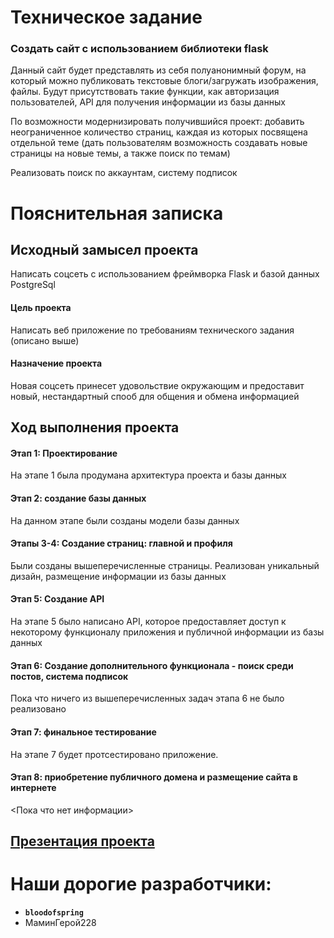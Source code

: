 # Техническое задание
### Создать сайт с использованием библиотеки flask

Данный сайт будет представлять из себя полуанонимный форум, на который можно публиковать текстовые блоги/загружать изображения, файлы. Будут присутствовать такие функции, как авторизация пользователей, API для получения информации из базы данных

По возможности модернизировать получившийся проект: добавить неограниченное количество страниц, каждая из которых посвящена отдельной теме (дать пользователям возможность создавать новые страницы на новые темы, а также поиск по темам)

Реализовать поиск по аккаунтам, систему подписок

# Пояснительная записка

## Исходный замысел проекта

Написать соцсеть с использованием фреймворка Flask и базой данных PostgreSql

#### Цель проекта

Написать веб приложение по требованиям технического задания (описано выше)

#### Назначение проекта

Новая соцсеть принесет удовольствие окружающим и предоставит новый, нестандартный спооб для общения и обмена информацией

## Ход выполнения проекта

#### Этап 1: Проектирование

На этапе 1 была продумана архитектура проекта и базы данных

#### Этап 2: создание базы данных

На данном этапе были созданы модели базы данных

#### Этапы 3-4: Создание страниц: главной и профиля

Были созданы вышеперечисленные страницы. Реализован уникальный дизайн, размещение информации из базы данных

#### Этап 5: Создание API

На этапе 5 было написано API, которое предоставляет доступ к некоторому функционалу приложения и публичной информации из базы данных

#### Этап 6: Создание дополнительного функционала - поиск среди постов, система подписок

Пока что ничего из вышеперечисленных задач этапа 6 не было реализовано

#### Этап 7: финальное тестирование

На этапе 7 будет протсестировано приложение.

#### Этап 8: приобретение публичного домена и размещение сайта в интернете

<Пока что нет информации>

## [Презентация проекта](https://docs.google.com/presentation/d/1p5RaZE-y5LtOLZn46PEr4IlkDJrxeJ1b/edit?slide=id.p1#slide=id.p1)

# Наши дорогие разработчики:
* **```bloodofspring```**
* МаминГерой228
